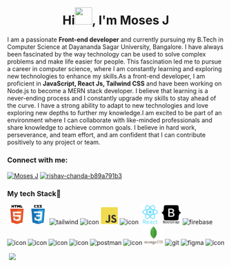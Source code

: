 <div align="center"><h1>Hi<img src="https://em-content.zobj.net/source/microsoft-teams/337/waving-hand_1f44b.png" width="40" height="40" />, I'm Moses J</h1></div>
<p>
  I am a passionate <strong>Front-end developer</strong> and currently pursuing my B.Tech in Computer Science at Dayananda Sagar University, Bangalore. I  have always been fascinated by the way technology can be used to solve complex problems and make life easier for people. This fascination led me to pursue a career in computer science, where I am constantly learning and exploring new technologies to enhance my skills.As a front-end developer, I am proficient in <strong>JavaScript, React Js, Tailwind CSS</strong> and have been working on Node.js to become a MERN stack developer. I believe that learning is a never-ending process and I constantly upgrade my skills to stay ahead of the curve. I have a strong ability to adapt to new technologies and love exploring new depths to further my knowledge.I am excited to be part of an environment where I can collaborate with like-minded professionals and share knowledge to achieve common goals. I believe in hard work, perseverance, and team effort, and am confident that I can contribute positively to any project or team.
</p>

<h3 align="left">Connect with me:</h3>
<p align="left">
<a href="https://twitter.com/acc-name" target="blank"><img align="center" src="https://img.shields.io/badge/Twitter-1DA1F2?style=for-the-badge&logo=twitter&logoColor=white" alt="Moses J"/></a>
<a href="https://www.linkedin.com/in/moses-j-ba069624b/" target="blank"><img align="center" src="https://img.shields.io/badge/LinkedIn-0077B5?style=for-the-badge&logo=linkedin&logoColor=white" alt="rishav-chanda-b89a791b3" /></a>

<h3 align="left">My tech Stack🚀</h3>
<p align="left">
<img src="https://raw.githubusercontent.com/devicons/devicon/master/icons/html5/html5-original-wordmark.svg" alt="html5" width="45" height="45"/>
<img src="https://raw.githubusercontent.com/devicons/devicon/master/icons/css3/css3-original-wordmark.svg" alt="css3" width="45" height="45"/>
<img src="https://www.vectorlogo.zone/logos/tailwindcss/tailwindcss-icon.svg" alt="tailwind" width="45" height="45"/>
<img src="https://techstack-generator.vercel.app/sass-icon.svg" alt="icon" width="45" height="45" />
<img src="https://raw.githubusercontent.com/devicons/devicon/master/icons/javascript/javascript-original.svg" alt="javascript" width="40" height="40"/>
<img src="https://techstack-generator.vercel.app/redux-icon.svg" alt="icon" width="45" height="45" />
<img src="https://raw.githubusercontent.com/devicons/devicon/master/icons/react/react-original-wordmark.svg" alt="react" width="45" height="45"/>
<img src="https://raw.githubusercontent.com/devicons/devicon/master/icons/bootstrap/bootstrap-plain-wordmark.svg" alt="bootstrap" width="45" height="45"/>
<img src="https://www.vectorlogo.zone/logos/firebase/firebase-icon.svg" alt="firebase" width="45" height="45"/>
<img src="https://techstack-generator.vercel.app/restapi-icon.svg" alt="icon" width="45" height="45" />
<img src="https://techstack-generator.vercel.app/graphql-icon.svg" alt="icon" width="45" height="45" />
<img src="https://techstack-generator.vercel.app/webpack-icon.svg" alt="icon" width="45" height="45" />
<img src="https://techstack-generator.vercel.app/docker-icon.svg" alt="icon" width="45" height="45" />
<img src="https://www.vectorlogo.zone/logos/getpostman/getpostman-icon.svg" alt="postman" width="42" height="42"/>
<img src="https://techstack-generator.vercel.app/mysql-icon.svg" alt="icon" width="45" height="45" />
<img src="https://raw.githubusercontent.com/devicons/devicon/master/icons/mongodb/mongodb-original-wordmark.svg" alt="mongodb" width="45" height="45"/>
<img src="https://www.vectorlogo.zone/logos/git-scm/git-scm-icon.svg" alt="git" width="40" height="40"/>
<img src="https://www.vectorlogo.zone/logos/figma/figma-icon.svg" alt="figma" width="42" height="42"/>
<img src="https://techstack-generator.vercel.app/python-icon.svg" alt="icon" width="45" height="45" />
</p>


<p>&nbsp;<img align="center" src="https://github-readme-stats.vercel.app/api?username=MosesJ178&show_icons=true&locale=en&theme=tokyonight" /></p>
